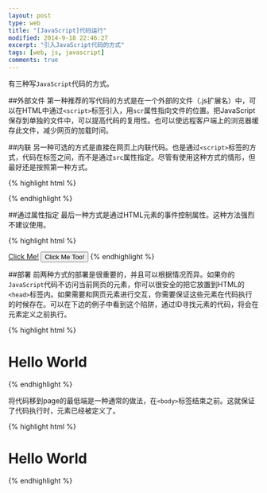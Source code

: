 ```yaml
---
layout: post
type: web
title: "[JavaScript]代码运行"
modified: 2014-9-18 22:46:27
excerpt: "引入JavaScript代码的方式"
tags: [web, js, javascript]
comments: true
---
```

有三种写`JavaScript`代码的方式。

##外部文件
第一种推荐的写代码的方式是在一个外部的文件（.js扩展名）中，可以在HTML中通过`<script>`标签引入，用`scr`属性指向文件的位置。把JavaScript保存到单独的文件中，可以提高代码的复用性。也可以使远程客户端上的浏览器缓存此文件，减少网页的加载时间。

##内联
另一种可选的方式是直接在网页上内联代码。也是通过`<script>`标签的方式，代码在标签之间，而不是通过`src`属性指定。尽管有使用这种方式的情形，但最好还是按照第一种方式。

{% highlight html %}
<!-- Embed code directly on a web page using script tags. -->
<script>
  alert( "Hello World!" );
</script>
{% endhighlight %}

##通过属性指定
最后一种方式是通过HTML元素的事件控制属性。这种方法强烈不建议使用。

{% highlight html %}
<!-- Inline code directly on HTML elements being clicked. -->
<a href="javascript:alert( 'Hello World' );">Click Me!</a>
<button onClick="alert( 'Good Bye World' );">Click Me Too!</button>
{% endhighlight %}

##部署
前两种方式的部署是很重要的，并且可以根据情况而异。如果你的`JavaScript`代码不访问当前网页的元素，你可以很安全的把它放置到HTML的`<head>`标签内。如果需要和网页元素进行交互，你需要保证这些元素在代码执行的时候存在。可以在下边的例子中看到这个陷阱，通过ID寻找元素的代码，将会在元素定义之前执行。

{% highlight html %}
<!doctype html>
<html>
<head>
    <script>
    // Attempting to access an element too early will have unexpected results.
    var title = document.getElementById( "hello-world" );
    console.log( title );
    </script>
</head>
<body>
 
<h1 id="hello-world">Hello World</h1>
 
</body>
</html>
{% endhighlight %}

将代码移到page的最低端是一种通常的做法，在`<body>`标签结束之前。这就保证了代码执行时，元素已经被定义了。

{% highlight html %}
<!doctype html>
<html>
<head></head>
<body>
 
<h1 id="hello-world">Hello World</h1>
<script>
// Moving the script to the bottom of the page will make sure the element exists.
var title = document.getElementById( "hello-world" );
console.log( title );
</script>
 
</body>
</html>
{% endhighlight %}